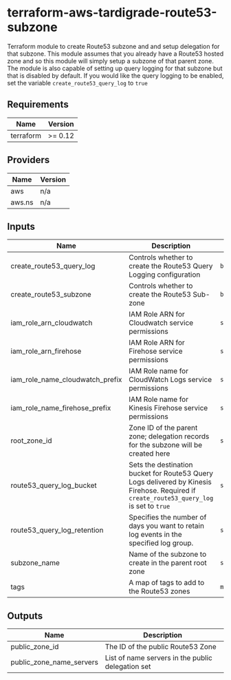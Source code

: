 # terraform-aws-tardigrade-route53-subzone

Terraform module to create Route53 subzone and and setup delegation for that subzone. This module assumes that you already have a Route53 hosted zone and so this module will simply setup a subzone of that parent zone. The module is also capable of setting up query logging for that subzone but that is disabled by default. If you would like the query logging to be enabled, set the variable `create_route53_query_log` to `true`


<!-- BEGIN TFDOCS -->
## Requirements

| Name | Version |
|------|---------|
| terraform | >= 0.12 |

## Providers

| Name | Version |
|------|---------|
| aws | n/a |
| aws.ns | n/a |

## Inputs

| Name | Description | Type | Default | Required |
|------|-------------|------|---------|:--------:|
| create\_route53\_query\_log | Controls whether to create the Route53 Query Logging configuration | `bool` | `false` | no |
| create\_route53\_subzone | Controls whether to create the Route53 Sub-zone | `bool` | `true` | no |
| iam\_role\_arn\_cloudwatch | IAM Role ARN for Cloudwatch service permissions | `string` | `null` | no |
| iam\_role\_arn\_firehose | IAM Role ARN for Firehose service permissions | `string` | `null` | no |
| iam\_role\_name\_cloudwatch\_prefix | IAM Role name for CloudWatch Logs service permissions | `string` | `"service_cloudwatch_target_firehose"` | no |
| iam\_role\_name\_firehose\_prefix | IAM Role name for Kinesis Firehose service permissions | `string` | `"service_firehose_s3_delivery"` | no |
| root\_zone\_id | Zone ID of the parent zone; delegation records for the subzone will be created here | `string` | `null` | no |
| route53\_query\_log\_bucket | Sets the destination bucket for Route53 Query Logs delivered by Kinesis Firehose. Required if `create_route53_query_log` is set to `true` | `string` | `null` | no |
| route53\_query\_log\_retention | Specifies the number of days you want to retain log events in the specified log group. | `string` | `"7"` | no |
| subzone\_name | Name of the subzone to create in the parent root zone | `string` | `null` | no |
| tags | A map of tags to add to the Route53 zones | `map(string)` | `{}` | no |

## Outputs

| Name | Description |
|------|-------------|
| public\_zone\_id | The ID of the public Route53 Zone |
| public\_zone\_name\_servers | List of name servers in the public delegation set |

<!-- END TFDOCS -->
